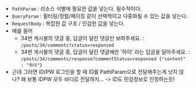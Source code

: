 - `PathParam` : 리소스 식별에 필요한 값을 넣는다. 필수적이다.
- `QueryParam` : 필터링/정렬/페이징 같이 선택적이고 다중화될 수 있는 값을 넣는다.
- `RequestBody` : 복잡한 값 구조 / 민감한 값을 넣는다.
- 예를 들어
	- 34번 게시물의 댓글 중, 답글이 달린 댓글만 보여주세요.
	  : `/posts/34/comments?status=responsed`
	- 34번 게시물의 댓글 중, 답글이 달린 댓글에만 '하이' 라는 답글을 달아주세요.
	  : `/posts/34/comments/response?commentStatus=responsed {"content" : "하이"}`
- 근데 그러면 ID/PW 로그인을 할 때 ID를 PathParam으로 전달해주는게 낫지 않나? 왜 보통 IDPW 모두 바디로 전달하지... -> ID도 민감정보로 인정하는듯!